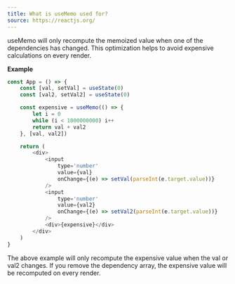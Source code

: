 ```yaml
---
title: What is useMemo used for?
source: https://reactjs.org/
---
```


useMemo will only recompute the memoized value when one of the dependencies has changed. This optimization helps to avoid expensive calculations on every render.

**Example**

```js
const App = () => {
	const [val, setVal] = useState(0)
	const [val2, setVal2] = useState(0)

	const expensive = useMemo(() => {
		let i = 0
		while (i < 1000000000) i++
		return val + val2
	}, [val, val2])

	return (
		<div>
			<input
				type='number'
				value={val}
				onChange={(e) => setVal(parseInt(e.target.value))}
			/>
			<input
				type='number'
				value={val2}
				onChange={(e) => setVal2(parseInt(e.target.value))}
			/>
			<div>{expensive}</div>
		</div>
	)
}
```

The above example will only recompute the expensive value when the val or val2 changes. If you remove the dependency array, the expensive value will be recomputed on every render.
